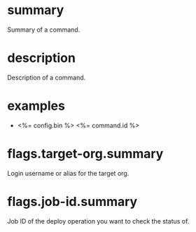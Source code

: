 # summary

Summary of a command.

# description

Description of a command.

# examples

- <%= config.bin %> <%= command.id %>

# flags.target-org.summary

Login username or alias for the target org.

# flags.job-id.summary

Job ID of the deploy operation you want to check the status of.
